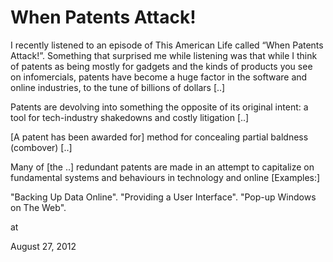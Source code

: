 # When Patents Attack!
I recently listened to an episode of This American Life called “When Patents Attack!”. Something that surprised me while listening was that while I think of patents as being mostly for gadgets and the kinds of products you see on infomercials, patents have become a huge factor in the software and online industries, to the tune of billions of dollars [..]

Patents are devolving into something the opposite of its original intent: a tool for tech-industry shakedowns and costly litigation [..]

[A patent has been awarded for] method for concealing partial baldness (combover) [..]

Many of [the ..] redundant patents are made in an attempt to capitalize on fundamental systems and behaviours in technology and online [Examples:]

"Backing Up Data Online". "Providing a User Interface". "Pop-up Windows on The Web".








at

August 27, 2012















